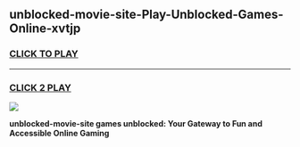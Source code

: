 
## unblocked-movie-site-Play-Unblocked-Games-Online-xvtjp
<h3>
<a href="https://premium76.site?title=unblocked-movie-site&ref=25A">CLICK TO PLAY</a></h3>
<hr>

<h3>
<a href="https://premium76.site?title=unblocked-movie-site&ref=25A">CLICK 2 PLAY</a>
  
</h3>

<a href="https://premium76.site?title=unblocked-movie-site&ref=25A"><img src="https://clearcache.store/games.png"></a>


**unblocked-movie-site games unblocked: Your Gateway to Fun and Accessible Online Gaming**
